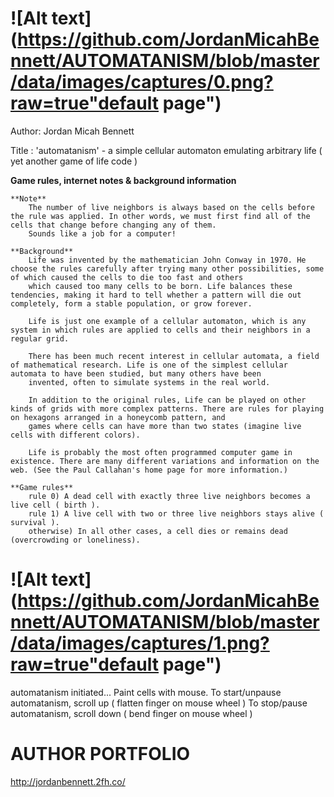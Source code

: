 ![Alt text](https://github.com/JordanMicahBennett/AUTOMATANISM/blob/master/data/images/captures/0.png?raw=true"default page")
============================================


Author: Jordan Micah Bennett

Title  : 'automatanism' - a simple cellular automaton emulating arbitrary life ( yet another game of life code )

**Game rules, internet notes & background information**

	**Note** 
		The number of live neighbors is always based on the cells before the rule was applied. In other words, we must first find all of the cells that change before changing any of them. 
		Sounds like a job for a computer!

	**Background**
		Life was invented by the mathematician John Conway in 1970. He choose the rules carefully after trying many other possibilities, some of which caused the cells to die too fast and others 
		which caused too many cells to be born. Life balances these tendencies, making it hard to tell whether a pattern will die out completely, form a stable population, or grow forever.
		
		Life is just one example of a cellular automaton, which is any system in which rules are applied to cells and their neighbors in a regular grid.
		
		There has been much recent interest in cellular automata, a field of mathematical research. Life is one of the simplest cellular automata to have been studied, but many others have been 
		invented, often to simulate systems in the real world.
		
		In addition to the original rules, Life can be played on other kinds of grids with more complex patterns. There are rules for playing on hexagons arranged in a honeycomb pattern, and
		games where cells can have more than two states (imagine live cells with different colors).
		
		Life is probably the most often programmed computer game in existence. There are many different variations and information on the web. (See the Paul Callahan's home page for more information.)
	
	**Game rules**
		rule 0) A dead cell with exactly three live neighbors becomes a live cell ( birth ).
		rule 1) A live cell with two or three live neighbors stays alive ( survival ).
		otherwise) In all other cases, a cell dies or remains dead (overcrowding or loneliness).



![Alt text](https://github.com/JordanMicahBennett/AUTOMATANISM/blob/master/data/images/captures/1.png?raw=true"default page")
============================================		


automatanism initiated...
Paint cells with mouse.
To start/unpause automatanism, scroll up ( flatten finger on mouse wheel )
To stop/pause automatanism, scroll down ( bend finger on mouse wheel )
     
     
     
AUTHOR PORTFOLIO
============================================
http://jordanbennett.2fh.co/ 
